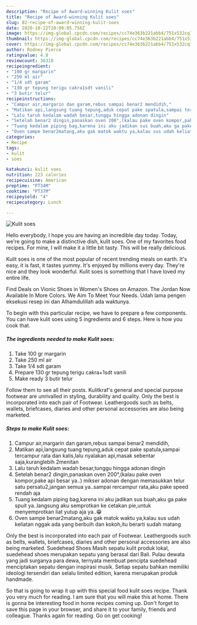 ```yaml
---
description: "Recipe of Award-winning Kulit soes"
title: "Recipe of Award-winning Kulit soes"
slug: 82-recipe-of-award-winning-kulit-soes
date: 2020-10-22T20:09:05.756Z
image: https://img-global.cpcdn.com/recipes/cc74e363b221abb4/751x532cq70/kulit-soes-foto-resep-utama.jpg
thumbnail: https://img-global.cpcdn.com/recipes/cc74e363b221abb4/751x532cq70/kulit-soes-foto-resep-utama.jpg
cover: https://img-global.cpcdn.com/recipes/cc74e363b221abb4/751x532cq70/kulit-soes-foto-resep-utama.jpg
author: Rodney Pierce
ratingvalue: 4.8
reviewcount: 36318
recipeingredient:
- "100 gr margarin"
- "250 ml air"
- "1/4 sdt garam"
- "130 gr tepung terigu cakra1sdt vanili"
- "3 butir telur"
recipeinstructions:
- "Campur air,margarin dan garam,rebus sampai benar2 mendidih,"
- "Matikan api,langsung tuang tepung,aduk cepat pake spatula,sampai tercampur rata dan kalis,lalu nyalakan api,masak sebentar saja,kuranglebih 2menitan"
- "Lalu taruh kedalam wadah besar,tunggu hingga adonan dingin"
- "Setelah benar2 dingin,panaskan oven 200°,(kalau pake oven kompor,pake api besar ya..) mikser adonan dengan memasukkan telur satu persatu2,jangan semua ya..sampai rercampur rata,aku pake speed rendah aja"
- "Tuang kedalam piping bag,karena ini aku jadikan sus buah,aku ga pake spuit ya..langsung aku semprotkan ke cetakan pie,untuk menyemprotkan liat yutup aja ya..😁"
- "Oven sampe benar2matang,aku gak matok waktu ya,kalau sus udah keliatan nggak ada yang berbuih dan kokoh,itu berarti sudah matang"
categories:
- Recipe
tags:
- kulit
- soes

katakunci: kulit soes 
nutrition: 223 calories
recipecuisine: American
preptime: "PT34M"
cooktime: "PT37M"
recipeyield: "4"
recipecategory: Lunch

---
```



![Kulit soes](https://img-global.cpcdn.com/recipes/cc74e363b221abb4/751x532cq70/kulit-soes-foto-resep-utama.jpg)

Hello everybody, I hope you are having an incredible day today. Today, we're going to make a distinctive dish, kulit soes. One of my favorites food recipes. For mine, I will make it a little bit tasty. This will be really delicious.

Kulit soes is one of the most popular of recent trending meals on earth. It's easy, it is fast, it tastes yummy. It's enjoyed by millions every day. They're nice and they look wonderful. Kulit soes is something that I have loved my entire life.

Find Deals on Vionic Shoes in Women&#39;s Shoes on Amazon. The Jordan Now Available In More Colors. We Aim To Meet Your Needs. Udah lama pengen eksekusi resep ini dan Alhamdulillah ada waktunya.


To begin with this particular recipe, we have to prepare a few components. You can have kulit soes using 5 ingredients and 6 steps. Here is how you cook that.

<!--inarticleads1-->

##### The ingredients needed to make Kulit soes:

1. Take 100 gr margarin
1. Take 250 ml air
1. Take 1/4 sdt garam
1. Prepare 130 gr tepung terigu cakra+1sdt vanili
1. Make ready 3 butir telur


Follow them to see all their posts. Kulitkraf&#39;s general and special purpose footwear are unrivalled in styling, durability and quality. Only the best is incorporated into each pair of Footwear. Leathergoods such as belts, wallets, briefcases, diaries and other personal accessories are also being marketed. 

<!--inarticleads2-->

##### Steps to make Kulit soes:

1. Campur air,margarin dan garam,rebus sampai benar2 mendidih,
1. Matikan api,langsung tuang tepung,aduk cepat pake spatula,sampai tercampur rata dan kalis,lalu nyalakan api,masak sebentar saja,kuranglebih 2menitan
1. Lalu taruh kedalam wadah besar,tunggu hingga adonan dingin
1. Setelah benar2 dingin,panaskan oven 200°,(kalau pake oven kompor,pake api besar ya..) mikser adonan dengan memasukkan telur satu persatu2,jangan semua ya..sampai rercampur rata,aku pake speed rendah aja
1. Tuang kedalam piping bag,karena ini aku jadikan sus buah,aku ga pake spuit ya..langsung aku semprotkan ke cetakan pie,untuk menyemprotkan liat yutup aja ya..😁
1. Oven sampe benar2matang,aku gak matok waktu ya,kalau sus udah keliatan nggak ada yang berbuih dan kokoh,itu berarti sudah matang


Only the best is incorporated into each pair of Footwear. Leathergoods such as belts, wallets, briefcases, diaries and other personal accessories are also being marketed. Suedehead Shoes Masih sepatu kulit produk lokal, suedehead shoes merupakan sepatu yang berasal dari Bali. Pulau dewata yang jadi surganya para dewa, ternyata membuat pencipta suedehead menciptakan sepatu dengan inspirasi musik. Setiap sepatu bahkan memiliki ideologi tersendiri dan selalu limited edition, karena merupakan produk handmade. 

So that is going to wrap it up with this special food kulit soes recipe. Thank you very much for reading. I am sure that you will make this at home. There is gonna be interesting food in home recipes coming up. Don't forget to save this page in your browser, and share it to your family, friends and colleague. Thanks again for reading. Go on get cooking!
